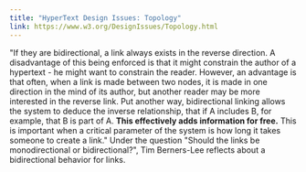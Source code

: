 ```yaml
---
title: "HyperText Design Issues: Topology"
link: https://www.w3.org/DesignIssues/Topology.html
---
```

"If they are bidirectional, a link always exists in the reverse direction. A disadvantage of this being enforced is that it might constrain the author of a hypertext - he might want to constrain the reader. However, an advantage is that often, when a link is made between two nodes, it is made in one direction in the mind of its author, but another reader may be more interested in the reverse link. Put another way, bidirectional linking allows the system to deduce the inverse relationship, that if A includes B, for example, that B is part of A. **This effectively adds information for free.** This is important when a critical parameter of the system is how long it takes someone to create a link." Under the question "Should the links be monodirectional or bidirectional?", Tim Berners-Lee reflects about a bidirectional behavior for links.